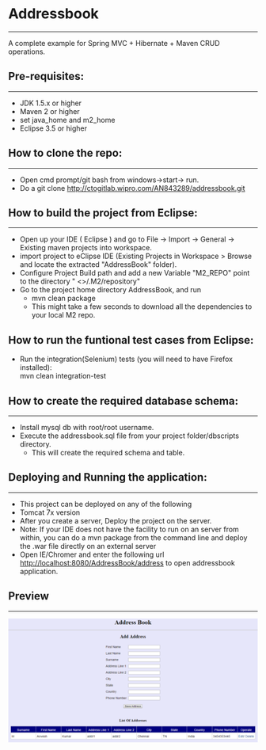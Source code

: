 # Addressbook
-------------

A complete example for Spring MVC + Hibernate + Maven CRUD operations.


## Pre-requisites:
-----------------

- JDK 1.5.x or higher  
- Maven 2 or higher  
- set java_home and m2_home  
- Eclipse 3.5 or higher

## How to clone the repo:
--------------------------------

- Open cmd prompt/git bash from windows->start-> run.
- Do a git clone http://ctogitlab.wipro.com/AN843289/addressbook.git

## How to build the project from Eclipse:
-----------------------------------------

- Open up your IDE ( Eclipse ) and go to File -> Import -> General -> Existing maven projects into workspace.  
- import project to eClipse IDE (Existing Projects in Workspace > Browse and locate the extracted "AddressBook" folder).
- Configure Project Build path and add a new Variable "M2_REPO" point to the directory  " <<Local-User-Directory>>/.M2/repository"  
- Go to the project home directory AddressBook, and run 
    - mvn clean package
    - This might take a few seconds to download all the dependencies to your local M2 repo.

## How to run the funtional test cases from Eclipse:
- Run the integration(Selenium) tests (you will need to have Firefox installed):  
	mvn clean integration-test

## How to create the required database schema:
-----------------------------------------------

- Install mysql db with root/root username.
- Execute the addressbook.sql file from your project folder/dbscripts directory.
    - This will create the required schema and table.

## Deploying and Running the application:
---------------------------------

- This project can be deployed on any of the following 
- Tomcat 7x version
- After you create a server, Deploy the project on the server.
- Note: If your IDE does not have the facility to run on an server from within, you can do a mvn package from the command line and deploy the .war file directly on an external server
- Open IE/Chromer and enter the following url  [http://localhost:8080/AddressBook/address](http://localhost:8080/AddressBook/address) to open addressbook application.


## Preview
----------

![](https://github.com/ANVESH1981/javaprogramming/blob/master/addressbook/images/AddressBook.png)

